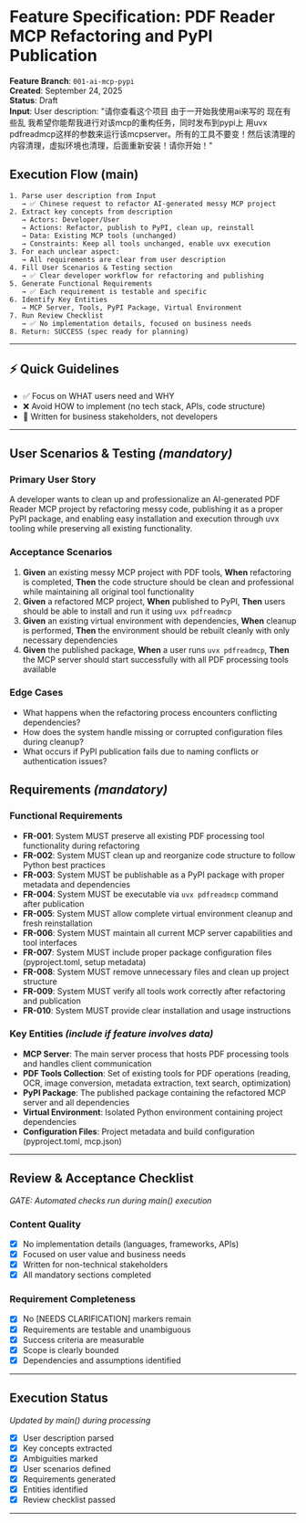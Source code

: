 # Feature Specification: PDF Reader MCP Refactoring and PyPI Publication

**Feature Branch**: `001-ai-mcp-pypi`  
**Created**: September 24, 2025  
**Status**: Draft  
**Input**: User description: "请你查看这个项目 由于一开始我使用ai来写的 现在有些乱 我希望你能帮我进行对该mcp的重构任务，同时发布到pypi上 用uvx pdfreadmcp这样的参数来运行该mcpserver。所有的工具不要变！然后该清理的内容清理，虚拟环境也清理，后面重新安装！请你开始！"

## Execution Flow (main)
```
1. Parse user description from Input
   → ✅ Chinese request to refactor AI-generated messy MCP project
2. Extract key concepts from description
   → Actors: Developer/User
   → Actions: Refactor, publish to PyPI, clean up, reinstall
   → Data: Existing MCP tools (unchanged)
   → Constraints: Keep all tools unchanged, enable uvx execution
3. For each unclear aspect:
   → All requirements are clear from user description
4. Fill User Scenarios & Testing section
   → ✅ Clear developer workflow for refactoring and publishing
5. Generate Functional Requirements
   → ✅ Each requirement is testable and specific
6. Identify Key Entities
   → MCP Server, Tools, PyPI Package, Virtual Environment
7. Run Review Checklist
   → ✅ No implementation details, focused on business needs
8. Return: SUCCESS (spec ready for planning)
```

---

## ⚡ Quick Guidelines
- ✅ Focus on WHAT users need and WHY
- ❌ Avoid HOW to implement (no tech stack, APIs, code structure)
- 👥 Written for business stakeholders, not developers

---

## User Scenarios & Testing *(mandatory)*

### Primary User Story
A developer wants to clean up and professionalize an AI-generated PDF Reader MCP project by refactoring messy code, publishing it as a proper PyPI package, and enabling easy installation and execution through uvx tooling while preserving all existing functionality.

### Acceptance Scenarios
1. **Given** an existing messy MCP project with PDF tools, **When** refactoring is completed, **Then** the code structure should be clean and professional while maintaining all original tool functionality
2. **Given** a refactored MCP project, **When** published to PyPI, **Then** users should be able to install and run it using `uvx pdfreadmcp`
3. **Given** an existing virtual environment with dependencies, **When** cleanup is performed, **Then** the environment should be rebuilt cleanly with only necessary dependencies
4. **Given** the published package, **When** a user runs `uvx pdfreadmcp`, **Then** the MCP server should start successfully with all PDF processing tools available

### Edge Cases
- What happens when the refactoring process encounters conflicting dependencies?
- How does the system handle missing or corrupted configuration files during cleanup?
- What occurs if PyPI publication fails due to naming conflicts or authentication issues?

## Requirements *(mandatory)*

### Functional Requirements
- **FR-001**: System MUST preserve all existing PDF processing tool functionality during refactoring
- **FR-002**: System MUST clean up and reorganize code structure to follow Python best practices
- **FR-003**: System MUST be publishable as a PyPI package with proper metadata and dependencies
- **FR-004**: System MUST be executable via `uvx pdfreadmcp` command after publication
- **FR-005**: System MUST allow complete virtual environment cleanup and fresh reinstallation
- **FR-006**: System MUST maintain all current MCP server capabilities and tool interfaces
- **FR-007**: System MUST include proper package configuration files (pyproject.toml, setup metadata)
- **FR-008**: System MUST remove unnecessary files and clean up project structure
- **FR-009**: System MUST verify all tools work correctly after refactoring and publication
- **FR-010**: System MUST provide clear installation and usage instructions

### Key Entities *(include if feature involves data)*
- **MCP Server**: The main server process that hosts PDF processing tools and handles client communication
- **PDF Tools Collection**: Set of existing tools for PDF operations (reading, OCR, image conversion, metadata extraction, text search, optimization)
- **PyPI Package**: The published package containing the refactored MCP server and all dependencies
- **Virtual Environment**: Isolated Python environment containing project dependencies
- **Configuration Files**: Project metadata and build configuration (pyproject.toml, mcp.json)

---

## Review & Acceptance Checklist
*GATE: Automated checks run during main() execution*

### Content Quality
- [x] No implementation details (languages, frameworks, APIs)
- [x] Focused on user value and business needs
- [x] Written for non-technical stakeholders
- [x] All mandatory sections completed

### Requirement Completeness
- [x] No [NEEDS CLARIFICATION] markers remain
- [x] Requirements are testable and unambiguous  
- [x] Success criteria are measurable
- [x] Scope is clearly bounded
- [x] Dependencies and assumptions identified

---

## Execution Status
*Updated by main() during processing*

- [x] User description parsed
- [x] Key concepts extracted
- [x] Ambiguities marked
- [x] User scenarios defined
- [x] Requirements generated
- [x] Entities identified
- [x] Review checklist passed

---
